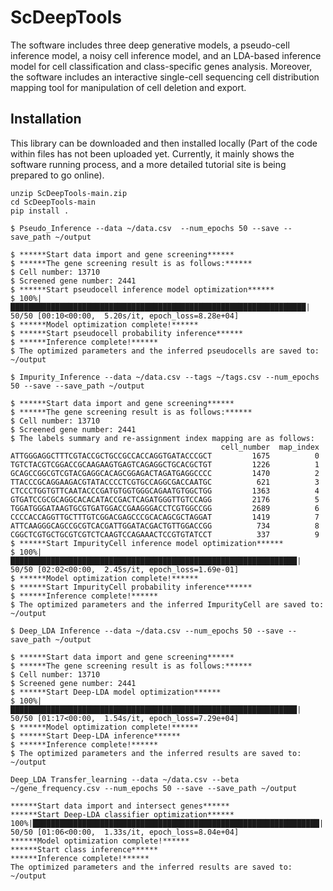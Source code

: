 # ScDeepTools
The software includes three deep generative models, a pseudo-cell inference model, a noisy cell inference model, and an LDA-based inference model for cell classification and class-specific genes analysis. Moreover, the software includes an interactive single-cell sequencing cell distribution mapping tool for manipulation of cell deletion and export.

## Installation
This library can be downloaded and then installed locally (Part of the code within files has not been uploaded yet. Currently, it mainly shows the software running process, and a more detailed tutorial site is being prepared to go online).
```
unzip ScDeepTools-main.zip
cd ScDeepTools-main
pip install .
```

```
$ Pseudo_Inference --data ~/data.csv  --num_epochs 50 --save --save_path ~/output
```

```
$ ******Start data import and gene screening******  
$ ******The gene screening result is as follows:******  
$ Cell number: 13710  
$ Screened gene number: 2441  
$ ******Start pseudocell inference model optimization******  
$ 100%|██████████████████████████████████████████████████████████████████| 50/50 [00:10<00:00,  5.20s/it, epoch_loss=8.28e+04]  
$ ******Model optimization complete!******  
$ ******Start pseudocell probability inference******  
$ ******Inference complete!******  
$ The optimized parameters and the inferred pseudocells are saved to: ~/output  
```

```
$ Impurity_Inference --data ~/data.csv --tags ~/tags.csv --num_epochs 50 --save --save_path ~/output
```

```
$ ******Start data import and gene screening******  
$ ******The gene screening result is as follows:******  
$ Cell number: 13710  
$ Screened gene number: 2441  
$ The labels summary and re-assignment index mapping are as follows:  
                                               cell_number  map_index  
ATTGGGAGGCTTTCGTACCGCTGCCGCCACCAGGTGATACCCGCT         1675          0  
TGTCTACGTCGGACCGCAAGAAGTGAGTCAGAGGCTGCACGCTGT         1226          1  
GCAGCCGGCGTCGTACGAGGCACAGCGGAGACTAGATGAGGCCCC         1470          2  
TTACCCGCAGGAAGACGTATACCCCTCGTGCCAGGCGACCAATGC          621          3  
CTCCCTGGTGTTCAATACCCGATGTGGTGGGCAGAATGTGGCTGG         1363          4  
GTGATCCGCGCAGGCACACATACCGACTCAGATGGGTTGTCCAGG         2176          5  
TGGATGGGATAAGTGCGTGATGGACCGAAGGGACCTCGTGGCCGG         2689          6  
CCCCACCAGGTTGCTTTGTCGGACGAGCCCGCACAGCGCTAGGAT         1419          7  
ATTCAAGGGCAGCCGCGTCACGATTGGATACGACTGTTGGACCGG          734          8  
CGGCTCGTGCTGCGTCGTCTCAAGTCCAGAAACTCCGTGTATCCT          337          9  
$ ******Start ImpurityCell inference model optimization******  
$ 100%|████████████████████████████████████████████████████████████████| 50/50 [02:02<00:00,  2.45s/it, epoch_loss=1.69e-01]  
$ ******Model optimization complete!******  
$ ******Start ImpurityCell probability inference******  
$ ******Inference complete!******  
$ The optimized parameters and the inferred ImpurityCell are saved to: ~/output  
```

```
$ Deep_LDA Inference --data ~/data.csv --num_epochs 50 --save --save_path ~/output
```

```
$ ******Start data import and gene screening******
$ ******The gene screening result is as follows:******
$ Cell number: 13710
$ Screened gene number: 2441
$ ******Start Deep-LDA model optimization******
$ 100%|████████████████████████████████████████████████████████████████| 50/50 [01:17<00:00,  1.54s/it, epoch_loss=7.29e+04]
$ ******Model optimization complete!******
$ ******Start Deep-LDA inference******
$ ******Inference complete!******
$ The optimized parameters and the inferred results are saved to: ~/output
```

```
Deep_LDA Transfer_learning --data ~/data.csv --beta ~/gene_frequency.csv --num_epochs 50 --save --save_path ~/output
```

```
******Start data import and intersect genes******
******Start Deep-LDA classifier optimization******
100%|████████████████████████████████████████████████████████████████| 50/50 [01:06<00:00,  1.33s/it, epoch_loss=8.04e+04]
******Model optimization complete!******
******Start class inference******
******Inference complete!******
The optimized parameters and the inferred results are saved to: ~/output
```
